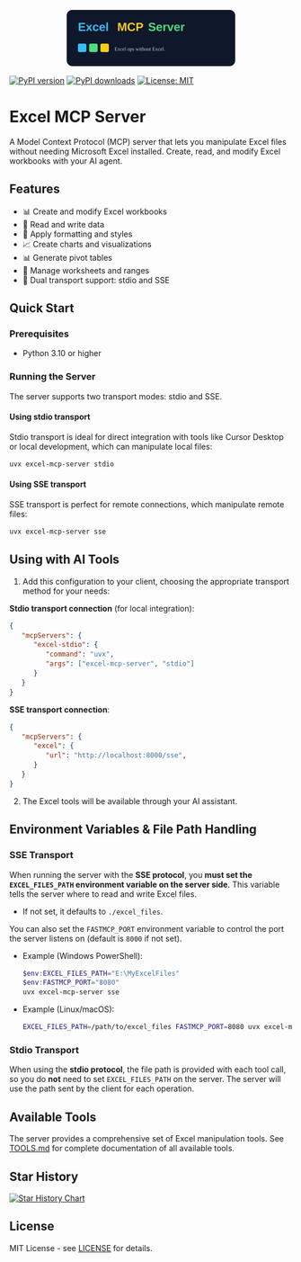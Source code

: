 <p align="center">
  <img src="assets/logo.svg" alt="Excel MCP Server Logo" width="300"/>
</p>

[![PyPI version](https://img.shields.io/pypi/v/excel-mcp-server.svg)](https://pypi.org/project/excel-mcp-server/)
[![PyPI downloads](https://img.shields.io/pypi/dm/excel-mcp-server.svg)](https://pypi.org/project/excel-mcp-server/)
[![License: MIT](https://img.shields.io/badge/License-MIT-yellow.svg)](https://opensource.org/licenses/MIT)

# Excel MCP Server

A Model Context Protocol (MCP) server that lets you manipulate Excel files without needing Microsoft Excel installed. Create, read, and modify Excel workbooks with your AI agent.

## Features

- 📊 Create and modify Excel workbooks
- 📝 Read and write data
- 🎨 Apply formatting and styles
- 📈 Create charts and visualizations
- 📊 Generate pivot tables
- 🔄 Manage worksheets and ranges
- 🔌 Dual transport support: stdio and SSE

## Quick Start

### Prerequisites

- Python 3.10 or higher

### Running the Server

The server supports two transport modes: stdio and SSE.

#### Using stdio transport

Stdio transport is ideal for direct integration with tools like Cursor Desktop or local development, which can manipulate local files:

```bash
uvx excel-mcp-server stdio
```

#### Using SSE transport

SSE transport is perfect for remote connections, which manipulate remote files:

```bash
uvx excel-mcp-server sse
```

## Using with AI Tools

1. Add this configuration to your client, choosing the appropriate transport method for your needs:

**Stdio transport connection** (for local integration):
```json
{
   "mcpServers": {
      "excel-stdio": {
         "command": "uvx",
         "args": ["excel-mcp-server", "stdio"]
      }
   }
}
```

**SSE transport connection**:
```json
{
   "mcpServers": {
      "excel": {
         "url": "http://localhost:8000/sse",
      }
   }
}
```

2. The Excel tools will be available through your AI assistant.

## Environment Variables & File Path Handling

### SSE Transport

When running the server with the **SSE protocol**, you **must set the `EXCEL_FILES_PATH` environment variable on the server side**. This variable tells the server where to read and write Excel files.
- If not set, it defaults to `./excel_files`.

You can also set the `FASTMCP_PORT` environment variable to control the port the server listens on (default is `8000` if not set).
- Example (Windows PowerShell):
  ```powershell
  $env:EXCEL_FILES_PATH="E:\MyExcelFiles"
  $env:FASTMCP_PORT="8080"
  uvx excel-mcp-server sse
  ```
- Example (Linux/macOS):
  ```bash
  EXCEL_FILES_PATH=/path/to/excel_files FASTMCP_PORT=8080 uvx excel-mcp-server sse
  ```

### Stdio Transport

When using the **stdio protocol**, the file path is provided with each tool call, so you do **not** need to set `EXCEL_FILES_PATH` on the server. The server will use the path sent by the client for each operation.

## Available Tools

The server provides a comprehensive set of Excel manipulation tools. See [TOOLS.md](TOOLS.md) for complete documentation of all available tools.

## Star History

[![Star History Chart](https://api.star-history.com/svg?repos=haris-musa/excel-mcp-server&type=Date)](https://www.star-history.com/#haris-musa/excel-mcp-server&Date)

## License

MIT License - see [LICENSE](LICENSE) for details.
